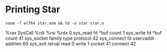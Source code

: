 # Printing Star

```
nasm -f elf64 star.asm && ld -o star star.o
```

%rax	SysCall 		%rdi	%rsi		%rdx
0		sys_read		fd 		*buf		count
1		sys_write		fd 		*buf 		count
41		sys_socket		family	type		protocol
42 		sys_connect		fd 		uservaddr	addrlen
60		sys_exit		retval
read	0 
write	1
socket	41
connect	42